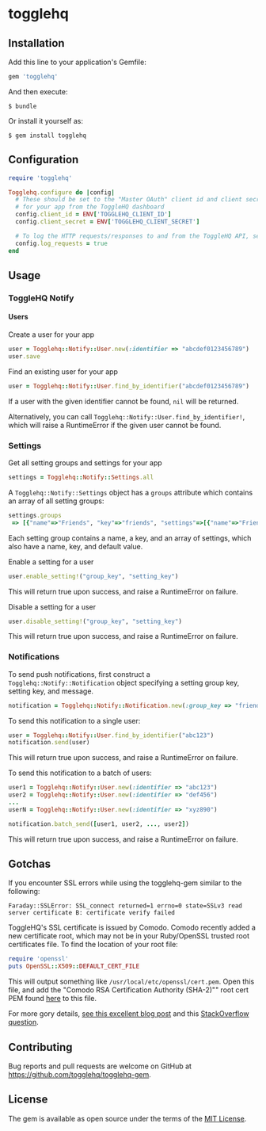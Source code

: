 # togglehq

## Installation

Add this line to your application's Gemfile:

```ruby
gem 'togglehq'
```

And then execute:

    $ bundle

Or install it yourself as:

    $ gem install togglehq

## Configuration

```ruby
require 'togglehq'

Togglehq.configure do |config|
  # These should be set to the "Master OAuth" client id and client secret
  # for your app from the ToggleHQ dashboard
  config.client_id = ENV['TOGGLEHQ_CLIENT_ID']
  config.client_secret = ENV['TOGGLEHQ_CLIENT_SECRET']

  # To log the HTTP requests/responses to and from the ToggleHQ API, set log_requests to true (defaults to false)
  config.log_requests = true
end
```

## Usage

### ToggleHQ Notify

#### Users

Create a user for your app

```ruby
user = Togglehq::Notify::User.new(:identifier => "abcdef0123456789")
user.save
```

Find an existing user for your app
```ruby
user = Togglehq::Notify::User.find_by_identifier("abcdef0123456789")
```

If a user with the given identifier cannot be found, `nil` will be returned.

Alternatively, you can call `Togglehq::Notify::User.find_by_identifier!`, which will raise a RuntimeError if the given user cannot be found.


### Settings

Get all setting groups and settings for your app
```ruby
settings = Togglehq::Notify::Settings.all
```

A `Togglehq::Notify::Settings` object has a `groups` attribute which contains an array of all setting groups:
```ruby
settings.groups
 => [{"name"=>"Friends", "key"=>"friends", "settings"=>[{"name"=>"Friend Request", "key"=>"friend_request", "default"=>true}]}] 
```

Each setting group contains a name, a key, and an array of settings, which also have a name, key, and default value.

Enable a setting for a user
```ruby
user.enable_setting!("group_key", "setting_key")
```
This will return true upon success, and raise a RuntimeError on failure.

Disable a setting for a user
```ruby
user.disable_setting!("group_key", "setting_key")
```
This will return true upon success, and raise a RuntimeError on failure.

### Notifications

To send push notifications, first construct a `Togglehq::Notify::Notification` object specifying a setting group key, setting key, and message.

```ruby
notification = Togglehq::Notify::Notification.new(:group_key => "friends", :setting_key => "friend_request", :message => "You have a new friend request!")
```
To send this notification to a single user:

```ruby
user = Togglehq::Notify::User.find_by_identifier("abc123")
notification.send(user)
```
This will return true upon success, and raise a RuntimeError on failure.

To send this notification to a batch of users:
```ruby
user1 = Togglehq::Notify::User.new(:identifier => "abc123")
user2 = Togglehq::Notify::User.new(:identifier => "def456")
...
userN = Togglehq::Notify::User.new(:identifier => "xyz890")

notification.batch_send([user1, user2, ..., user2])
```
This will return true upon success, and raise a RuntimeError on failure.

## Gotchas

If you encounter SSL errors while using the togglehq-gem similar to the following:

```
Faraday::SSLError: SSL_connect returned=1 errno=0 state=SSLv3 read server certificate B: certificate verify failed
```

ToggleHQ's SSL certificate is issued by Comodo. Comodo recently added a new certificate root, which may not be in your Ruby/OpenSSL trusted root certificates file. To find the location of your root file:

```ruby
require 'openssl'
puts OpenSSL::X509::DEFAULT_CERT_FILE
```

This will output something like `/usr/local/etc/openssl/cert.pem`. Open this file, and add the "Comodo RSA Certification Authority (SHA-2)"" root cert PEM found [here](https://support.comodo.com/index.php?/Default/Knowledgebase/Article/View/969/108/root-comodo-rsa-certification-authority-sha-2) to this file.

For more gory details, [see this excellent blog post](http://mislav.net/2013/07/ruby-openssl/) and this [StackOverflow question](http://stackoverflow.com/questions/36966650/ruby-nethttp-responds-with-opensslsslsslerror-certificate-verify-failed).


## Contributing

Bug reports and pull requests are welcome on GitHub at https://github.com/togglehq/togglehq-gem.


## License

The gem is available as open source under the terms of the [MIT License](http://opensource.org/licenses/MIT).
